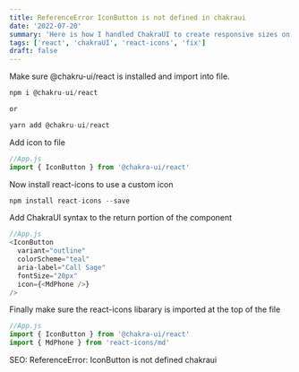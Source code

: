 ```yaml
---
title: ReferenceError IconButton is not defined in chakraui
date: '2022-07-20'
summary: 'Here is how I handled ChakraUI to create responsive sizes on ChakraUI components'
tags: ['react', 'chakraUI', 'react-icons', 'fix']
draft: false
---
```


Make sure @chakru-ui/react is installed and import into file.

```js
npm i @chakru-ui/react

or

yarn add @chakru-ui/react
```

Add icon to file

```js
//App.js
import { IconButton } from '@chakra-ui/react'
```

Now install react-icons to use a custom icon

```js
npm install react-icons --save
```

Add ChakraUI syntax to the return portion of the component

```js
//App.js
<IconButton
  variant="outline"
  colorScheme="teal"
  aria-label="Call Sage"
  fontSize="20px"
  icon={<MdPhone />}
/>
```

Finally make sure the react-icons libarary is imported at the top of the file

```js
//App.js
import { IconButton } from '@chakra-ui/react'
import { MdPhone } from 'react-icons/md'
```

SEO: ReferenceError: IconButton is not defined chakraui
